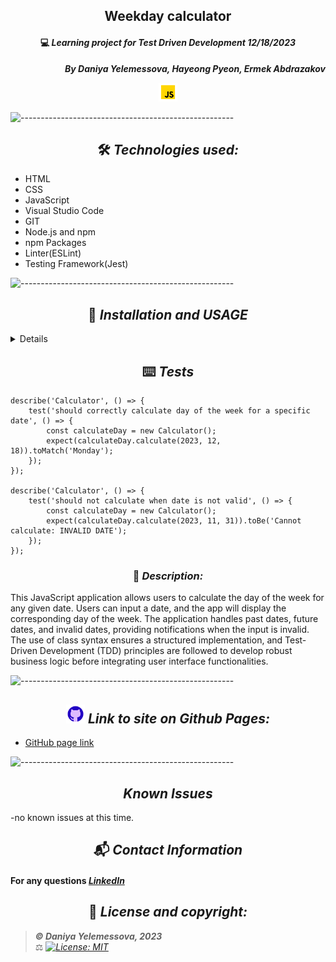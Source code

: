 ## <div align="center">Weekday calculator</div>

#### <div align="center">💻 _Learning project for Test Driven Development 12/18/2023_ </div>

**_<p align="right">By Daniya Yelemessova, Hayeong Pyeon, Ermek Abdrazakov_**</p>

<p align="center">
  <img src="images/js.png" alt="js" width="30"/>
</p>


![-----------------------------------------------------](https://raw.githubusercontent.com/andreasbm/readme/master/assets/lines/rainbow.png)

## <div align="center"> 🛠️ _Technologies used:_

- HTML
- CSS
- JavaScript
- Visual Studio Code
- GIT
- Node.js and npm
- npm Packages
- Linter(ESLint)
- Testing Framework(Jest)


![-----------------------------------------------------](https://raw.githubusercontent.com/andreasbm/readme/master/assets/lines/rainbow.png)

## <div align="center"> 🚥 _Installation and USAGE_

<details>
To set up and use this project locally for development or testing purposes, follow these steps:

To get started, you'll need to clone this repository to your local machine. Open your terminal or command prompt and use the following command to do so:
1. git clone 
2. Navigate to the Project Directory, using **cd**
3. Open the project using **code .**
4. Install all packages with $ npm install.
5. Start a development server with $ npm run start
6. Linting JS files in the src folder with $ npm run lint
7. Run tests with Jest using $ npm run test
</details>

## <div align="center"> ⌨️ _Tests_

```
describe('Calculator', () => {
    test('should correctly calculate day of the week for a specific date', () => {
        const calculateDay = new Calculator();
        expect(calculateDay.calculate(2023, 12, 18)).toMatch('Monday');
    });
});

describe('Calculator', () => {
    test('should not calculate when date is not valid', () => {
        const calculateDay = new Calculator();
        expect(calculateDay.calculate(2023, 11, 31)).toBe('Cannot calculate: INVALID DATE');
    });
});

```


### <div align="center"> 🤔 _Description:_

This JavaScript application allows users to calculate the day of the week for any given date. Users can input a date, and the app will display the corresponding day of the week. The application handles past dates, future dates, and invalid dates, providing notifications when the input is invalid. The use of class syntax ensures a structured implementation, and Test-Driven Development (TDD) principles are followed to develop robust business logic before integrating user interface functionalities.


![-----------------------------------------------------](https://raw.githubusercontent.com/andreasbm/readme/master/assets/lines/rainbow.png)

## <div align="center"> <img src="images/github.png" alt="github icon" width="30px"> _Link to site on Github Pages:_

- [GitHub page link](https://github.com/DaniyaYelemessova)

![-----------------------------------------------------](https://raw.githubusercontent.com/andreasbm/readme/master/assets/lines/rainbow.png)

## <div align="center"> _Known Issues_

-no known issues at this time.

## <div align="center"> 📬 _Contact Information_

#### For any questions _[LinkedIn](https://www.linkedin.com/in/daniya-collings/)_

## <div align="center"> 📘 _License and copyright:_

> **_© Daniya Yelemessova, 2023_**  
> ⚖️ _[![License: MIT](https://img.shields.io/badge/License-MIT-yellow.svg)](https://opensource.org/licenses/MIT)_


